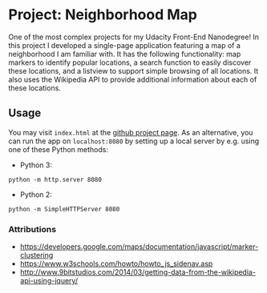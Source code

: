 # Project: Neighborhood Map

One of the most complex projects for my Udacity Front-End Nanodegree!
In this project I developed a single-page application featuring a map of a
neighborhood I am familiar with. It has the following functionality: map
markers to identify popular locations, a search function to easily discover
these locations, and a listview to support simple browsing of all locations.
It also uses the Wikipedia API to provide additional information about each of
these locations.

## Usage

You may visit `index.html` at the
[github project page](http://www.nikosath.net/udacity-neighborhood-map/).
As an alternative, you can run the app on `localhost:8080` by setting up a local
server by e.g. using one of these Python methods:

* Python 3:

`python -m http.server 8080`

* Python 2:

`python -m SimpleHTTPServer 8080`

### Attributions

* https://developers.google.com/maps/documentation/javascript/marker-clustering
* https://www.w3schools.com/howto/howto_js_sidenav.asp
* http://www.9bitstudios.com/2014/03/getting-data-from-the-wikipedia-api-using-jquery/
